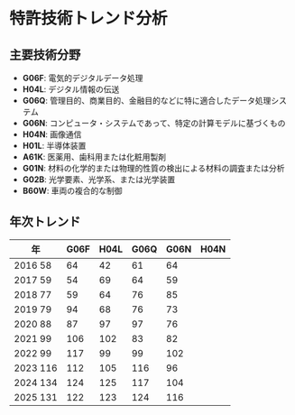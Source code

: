 # 特許技術トレンド分析

## 主要技術分野

- **G06F**: 電気的デジタルデータ処理
- **H04L**: デジタル情報の伝送
- **G06Q**: 管理目的、商業目的、金融目的などに特に適合したデータ処理システム
- **G06N**: コンピュータ・システムであって、特定の計算モデルに基づくもの
- **H04N**: 画像通信
- **H01L**: 半導体装置
- **A61K**: 医薬用、歯科用または化粧用製剤
- **G01N**: 材料の化学的または物理的性質の検出による材料の調査または分析
- **G02B**: 光学要素、光学系、または光学装置
- **B60W**: 車両の複合的な制御

## 年次トレンド

| 年 | G06F |  H04L |  G06Q |  G06N |  H04N |
|---|---|---|---|---|---|
| 2016 58 | 64 | 42 | 61 | 64 |
| 2017 59 | 54 | 69 | 64 | 59 |
| 2018 77 | 59 | 64 | 76 | 85 |
| 2019 79 | 94 | 68 | 76 | 73 |
| 2020 88 | 87 | 97 | 97 | 76 |
| 2021 99 | 106 | 102 | 83 | 82 |
| 2022 99 | 117 | 99 | 99 | 102 |
| 2023 116 | 112 | 105 | 116 | 96 |
| 2024 134 | 124 | 125 | 117 | 104 |
| 2025 131 | 122 | 123 | 124 | 116 |